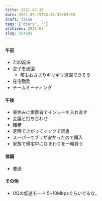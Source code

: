 ```yaml
---
title: 2021-07-19
date: 2021-07-19T23:47:32+09:00
draft: false
tags: ["diary", ""]
archives: 2021-07
slug: 554591
---
```

#### 午前
- 7:00起床
- 息子を通園
  - 咳もおさまりギリギリ通園できそう
- 在宅勤務
- チームミーティング
#### 午後
- 昼休みに歯医者でインレーを入れ直す
- 会議と打ち合わせ
- 雑務
- 定時で上がってマックで読書
- スーパーでブリが安かったので購入
- 家族で帰宅中にひまわりを一輪買う
#### 体調
- 普通
#### その他
- UQの低速モード 5~10Mbpsぐらいでるな。